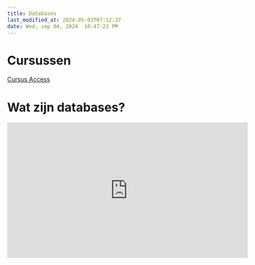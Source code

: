 ```yaml
---
title: Databases
last_modified_at: 2024-05-03T07:12:37
date: Wed, sep 04, 2024  10:47:23 PM
---
```


# Cursussen
[Cursus Access](https://bazandpoort.notion.site/Cursus-Access-76925f312780422a9f49b2072a7c40d6?pvs=4)

# Wat zijn databases?
<iframe width="560" height="315" src="https://www.youtube.com/embed/Tk1t3WKK-ZY?si=O0TRh54k9UFDbal2" title="YouTube video player" frameborder="0" allow="accelerometer; autoplay; clipboard-write; encrypted-media; gyroscope; picture-in-picture; web-share" referrerpolicy="strict-origin-when-cross-origin" allowfullscreen></iframe>
